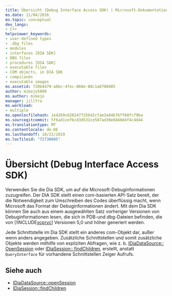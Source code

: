 ```yaml
---
title: Übersicht (Debug Interface Access SDK) | Microsoft-Dokumentation
ms.date: 11/04/2016
ms.topic: conceptual
dev_langs:
- C++
helpviewer_keywords:
- user-defined types
- .dbg files
- modules
- interfaces [DIA SDK]
- DBG files
- procedures [DIA SDK]
- executable files
- COM objects, in DIA SDK
- compilands
- executable images
ms.assetid: 720b4479-a8bc-4fec-860e-80c1a0780405
author: mikejo5000
ms.author: mikejo
manager: jillfra
ms.workload:
- multiple
ms.openlocfilehash: 1e4269c620247f256d2cfae2e84b76ff60fcf9ba
ms.sourcegitcommit: 5f6ad1cefbcd3d531ce587ad30e684684f4c4d44
ms.translationtype: MT
ms.contentlocale: de-DE
ms.lasthandoff: 10/22/2019
ms.locfileid: "72738605"
---
```

# <a name="overview-debug-interface-access-sdk"></a>Übersicht (Debug Interface Access SDK)
Verwenden Sie die Dia SDK, um auf die Microsoft-Debuginformationen zuzugreifen. Der DIA SDK stellt einen com-basierten API-Satz bereit, der die Notwendigkeit zum Umschreiben des Codes überflüssig macht, wenn Microsoft das Format der Debuginformationen ändert. Mit dem Dia SDK können Sie auch aus einem ausgewählten Satz vorheriger Versionen von Debuginformationen lesen, die sich in PDB-und dbg-Dateien befinden, die von [!INCLUDE[vcprvc](../../code-quality/includes/vcprvc_md.md)] Versionen 5,0 und höher generiert werden.

 Jede Schnittstelle im Dia SDK stellt ein anderes com-Objekt dar, außer wenn anders angegeben. Zusätzliche Schnittstellen und somit zusätzliche Objekte werden mithilfe von expliziten Abfragen, wie z. b. [IDiaDataSource:: OpenSession](../../debugger/debug-interface-access/idiadatasource-opensession.md) oder [IDiaSession:: findChildren](../../debugger/debug-interface-access/idiasession-findchildren.md), erstellt, anstatt `QueryInterface` für vorhandene Schnittstellen Zeiger Aufrufs.

## <a name="see-also"></a>Siehe auch
- [IDiaDataSource::openSession](../../debugger/debug-interface-access/idiadatasource-opensession.md)
- [IDiaSession::findChildren](../../debugger/debug-interface-access/idiasession-findchildren.md)